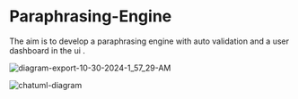 # Paraphrasing-Engine
The aim is to develop a paraphrasing engine with auto validation and a user dashboard in the ui .

![diagram-export-10-30-2024-1_57_29-AM](https://github.com/user-attachments/assets/04eed2a7-a385-493d-ab45-6125504cb149)


![chatuml-diagram](https://github.com/user-attachments/assets/6f57c625-2730-416b-a1ef-8f6245c5b0a9)
